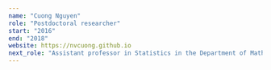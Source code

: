 ```yaml
---
name: "Cuong Nguyen"
role: "Postdoctoral researcher"
start: "2016"
end: "2018"
website: https://nvcuong.github.io
next_role: "Assistant professor in Statistics in the Department of Mathematical Sciences, Durham University"
---
```

